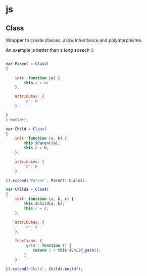# js

## Class

Wrapper to create classes, allow inheritance and polymorphisme.

An example is better than a long speech :)

```js

var Parent = Class(
{
	
	init: function (a) {
		this.a = a;
	},

	attributes: {
		'a': 0
	}

}
).build();

var Child = Class(
{
	init: function (a, b) {
		this.$Parent(a);
		this.b = b;
	},

	attributes: {
		'b': 0
	}

}).extend('Parent', Parent).build();

var Child2 = Class(
{
	init: function (a, b, c) {
		this.$Child(a, b);
		this.c = c;
	},

	attributes: {
		'c': 0
	},

	functions: {
		'getA': function () {
			return 1 + this.$Child_getA();
		}
	}

}).extend('Child', Child).build();
```
